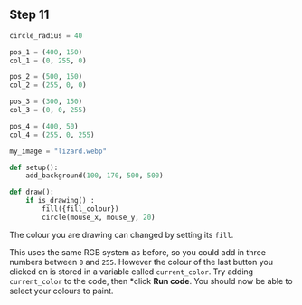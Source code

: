 ## Step 11

```python
circle_radius = 40

pos_1 = (400, 150)
col_1 = (0, 255, 0)

pos_2 = (500, 150)
col_2 = (255, 0, 0)

pos_3 = (300, 150)
col_3 = (0, 0, 255)

pos_4 = (400, 50)
col_4 = (255, 0, 255)

my_image = "lizard.webp"

def setup():
    add_background(100, 170, 500, 500)

def draw():
    if is_drawing() :
        fill({fill_colour})
        circle(mouse_x, mouse_y, 20)
```

The colour you are drawing can changed by setting its `fill`. 

This uses the same RGB system as before, so you could add in three numbers between `0` and `255`. However the colour of the last button you clicked on is stored in a variable called `current_color`. Try adding `current_color` to the code, then *click **Run code**. You should now be able to select your colours to paint.
